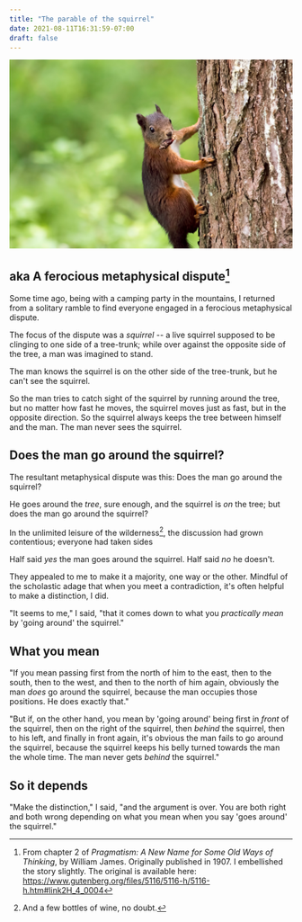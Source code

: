 ```yaml
---
title: "The parable of the squirrel"
date: 2021-08-11T16:31:59-07:00
draft: false
---
```





![squirrel on tree](/images/squirrel-on-tree.jpg)

## aka A ferocious metaphysical dispute[^1]

Some time ago, being with a camping party in the mountains, I
returned from a solitary ramble to find everyone engaged in a
ferocious metaphysical dispute.


The focus of the dispute was a _squirrel_ -- a live squirrel supposed
to be clinging to one side of a tree-trunk; while over against the
opposite side of the tree, a man was imagined to stand.

The man knows the squirrel is on the other side of the tree-trunk,
but he can't see the squirrel.

So the man tries to catch sight of the squirrel by running around the
tree, but no matter how fast he moves, the squirrel moves just as
fast, but in the opposite direction. So the squirrel always keeps the
tree between himself and the man. The man never sees the squirrel.

## Does the man go around the squirrel?

The resultant metaphysical dispute was this: Does the man go around
the squirrel?

He goes around the _tree_, sure enough, and the squirrel is _on_ the
tree; but does the man go around the squirrel?

In the unlimited leisure of the wilderness[^2], the discussion had
grown contentious; everyone had taken sides

Half said _yes_ the man goes around the squirrel. Half said _no_ he
doesn't.

They appealed to me to make it a majority, one way or the other.
Mindful of the scholastic adage that when you meet a contradiction,
it's often helpful to make a distinction, I did.

"It seems to me," I said, "that it comes down to what you _practically mean_
by 'going around' the squirrel."

## What you mean


"If you mean passing first from the north of him to the east, then to
the south, then to the west, and then to the north of him again,
obviously the man _does_ go around the squirrel, because the man
occupies those positions. He does exactly that."

"But if, on the other hand, you mean by 'going around' being first in
_front_ of the squirrel, then on the right of the squirrel, then
_behind_ the squirrel, then to his left, and finally in front again,
it's obvious the man fails to go around the squirrel, because the
squirrel keeps his belly turned towards the man the whole time. The
man never gets _behind_ the squirrel."

## So it depends

"Make the distinction," I said, "and the argument is over. You are
both right and both wrong depending on what you mean when you say
'goes around' the squirrel."



[^1]: From chapter 2 of
  _Pragmatism: A New Name for Some Old Ways of Thinking_, by William
  James. Originally published in 1907. I embellished the story
  slightly. The original is available here:
  https://www.gutenberg.org/files/5116/5116-h/5116-h.htm#link2H_4_0004

[^2]: And a few bottles of wine, no doubt.
